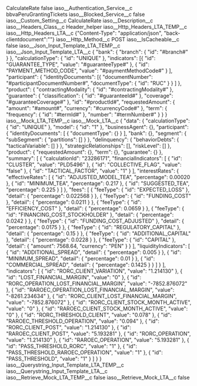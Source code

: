 <?xml version="1.0" encoding="UTF-8"?>
<CustomMetadata xmlns="http://soap.sforce.com/2006/04/metadata" xmlns:xsi="http://www.w3.org/2001/XMLSchema-instance" xmlns:xsd="http://www.w3.org/2001/XMLSchema">
    <label>CalculateRate</label>
    <protected>false</protected>
    <values>
        <field>iaso__Authentication_Service__c</field>
        <value xsi:type="xsd:string">bbvaPeruGrantingTickets</value>
    </values>
    <values>
        <field>iaso__Blocked_Service__c</field>
        <value xsi:type="xsd:boolean">false</value>
    </values>
    <values>
        <field>iaso__Custom_Setting__c</field>
        <value xsi:type="xsd:string">CalculateRate</value>
    </values>
    <values>
        <field>iaso__Description__c</field>
        <value xsi:nil="true"/>
    </values>
    <values>
        <field>iaso__Headers_Class__c</field>
        <value xsi:type="xsd:string">Header_helper</value>
    </values>
    <values>
        <field>iaso__Http_Headers_LTA_TEMP__c</field>
        <value xsi:nil="true"/>
    </values>
    <values>
        <field>iaso__Http_Headers_LTA__c</field>
        <value xsi:type="xsd:string">{&quot;Content-Type&quot;: &quot;application/json&quot;, &quot;back-clientdocument&quot;:&quot;&quot;}</value>
    </values>
    <values>
        <field>iaso__Http_Method__c</field>
        <value xsi:type="xsd:string">POST</value>
    </values>
    <values>
        <field>iaso__IsCacheable__c</field>
        <value xsi:type="xsd:boolean">false</value>
    </values>
    <values>
        <field>iaso__Json_Input_Template_LTA_TEMP__c</field>
        <value xsi:nil="true"/>
    </values>
    <values>
        <field>iaso__Json_Input_Template_LTA__c</field>
        <value xsi:type="xsd:string">{
    &quot;bank&quot;: {
        &quot;branch&quot;: {
            &quot;id&quot;: &quot;#branch#&quot;
        }
    },
    &quot;calculationType&quot;: {
        &quot;id&quot;: &quot;UNIQUE&quot;
    },
    &quot;indicators&quot;: [{
            &quot;id&quot;: &quot;GUARANTEE_TYPE&quot;,
            &quot;value&quot;: &quot;#guaranteeType#&quot;
        }, {
            &quot;id&quot;: &quot;PAYMENT_METHOD_CODE&quot;,
            &quot;value&quot;: &quot;#paymentMethodCode#&quot;
        }
    ],
    &quot;participant&quot;: {
        &quot;identityDocuments&quot;: [{
                &quot;documentNumber&quot;: &quot;#participantDocumentNumber#&quot;,
                &quot;documentType&quot;: {
                    &quot;id&quot;: &quot;RUC&quot;
                }
            }
        ]
    },
    &quot;product&quot;: {
        &quot;contractingModality&quot;: {
            &quot;id&quot;: &quot;#contractingModality#&quot;
        },
        &quot;guarantee&quot;: {
            &quot;classification&quot;: {
                &quot;id&quot;: &quot;#guaranteeId#&quot;
            },
            &quot;coverage&quot;: &quot;#guaranteeCoverage#&quot;
        },
        &quot;id&quot;: &quot;#productId#&quot;,
        &quot;requestedAmount&quot;: {
            &quot;amount&quot;: &quot;#amount#&quot;,
            &quot;currency&quot;: &quot;#currencyCode#&quot;
        },
        &quot;term&quot;: {
            &quot;frequency&quot;: {
                &quot;id&quot;: &quot;#termId#&quot;
            },
            &quot;number&quot;: &quot;#termNumber#&quot;
        }
    }
}</value>
    </values>
    <values>
        <field>iaso__Mock_LTA_TEMP__c</field>
        <value xsi:nil="true"/>
    </values>
    <values>
        <field>iaso__Mock_LTA__c</field>
        <value xsi:type="xsd:string">{
    &quot;data&quot;: {
        &quot;calculationType&quot;: {
            &quot;id&quot;: &quot;UNIQUE&quot;
        },
        &quot;model&quot;: {
            &quot;id&quot;: &quot;1&quot;
        },
        &quot;businessAgent&quot;: {},
        &quot;participant&quot;: {
            &quot;identityDocuments&quot;: [
                {
                    &quot;documentType&quot;: {}
                }
            ],
            &quot;bank&quot;: {},
            &quot;segment&quot;: {
                &quot;subSegment&quot;: {
                    &quot;partitions&quot;: []
                }
            },
            &quot;delinquency&quot;: {
                &quot;behaviorDebts&quot;: {
                    &quot;tacticalVariable&quot;: []
                }
            },
            &quot;strategicRelationships&quot;: [],
            &quot;riskLevel&quot;: []
        },
        &quot;product&quot;: {
            &quot;requestedAmount&quot;: {},
            &quot;term&quot;: {},
            &quot;guarantee&quot;: {}
        },
        &quot;summary&quot;: [
            {
                &quot;calculationId&quot;: &quot;23286171&quot;,
                &quot;financialIndicators&quot;: [
                    {
                        &quot;id&quot;: &quot;CLUSTER&quot;,
                        &quot;value&quot;: &quot;PLD5496&quot;
                    },
                    {
                        &quot;id&quot;: &quot;COLLECTIVE_FLAG&quot;,
                        &quot;value&quot;: &quot;false&quot;
                    },
                    {
                        &quot;id&quot;: &quot;TACTICAL_FACTOR&quot;,
                        &quot;value&quot;: &quot;1&quot;
                    }
                ],
                &quot;interestRates&quot;: {
                    &quot;effectiveRates&quot;: [
                        {
                            &quot;id&quot;: &quot;ADJUSTED_MODEL_TEA&quot;,
                            &quot;percentage&quot;: 0.00020
                        },
                        {
                            &quot;id&quot;: &quot;MINIMUM_TEA&quot;,
                            &quot;percentage&quot;: 0.217
                        },
                        {
                            &quot;id&quot;: &quot;SUGGESTED_TEA&quot;,
                            &quot;percentage&quot;: 0.225
                        }
                    ]
                },
                &quot;fees&quot;: [
                    {
                        &quot;feeType&quot;: {
                            &quot;id&quot;: &quot;EXPECTED_LOSS&quot;
                        },
                        &quot;detail&quot;: {
                            &quot;percentage&quot;: 0.022568
                        }
                    },
                    {
                        &quot;feeType&quot;: {
                            &quot;id&quot;: &quot;FUNDING_COST&quot;
                        },
                        &quot;detail&quot;: {
                            &quot;percentage&quot;: 0.0211
                        }
                    },
                    {
                        &quot;feeType&quot;: {
                            &quot;id&quot;: &quot;EFFICIENCY_COST&quot;
                        },
                        &quot;detail&quot;: {
                            &quot;percentage&quot;: 0.0659
                        }
                    },
                    {
                        &quot;feeType&quot;: {
                            &quot;id&quot;: &quot;FINANCING_COST_STOCKHOLDER&quot;
                        },
                        &quot;detail&quot;: {
                            &quot;percentage&quot;: 0.0242
                        }
                    },
                    {
                        &quot;feeType&quot;: {
                            &quot;id&quot;: &quot;FUNDING_COST_ADJUSTED&quot;
                        },
                        &quot;detail&quot;: {
                            &quot;percentage&quot;: 0.0175
                        }
                    },
                    {
                        &quot;feeType&quot;: {
                            &quot;id&quot;: &quot;REGULATORY_CAPITAL&quot;
                        },
                        &quot;detail&quot;: {
                            &quot;percentage&quot;: 0.15
                        }
                    },
                    {
                        &quot;feeType&quot;: {
                            &quot;id&quot;: &quot;ADDITIONAL_CAPITAL&quot;
                        },
                        &quot;detail&quot;: {
                            &quot;percentage&quot;: 0.0228
                        }
                    },
                    {
                        &quot;feeType&quot;: {
                            &quot;id&quot;: &quot;CAPITAL&quot;
                        },
                        &quot;detail&quot;: {
                            &quot;amount&quot;: 7568.64,
                            &quot;currency&quot;: &quot;PEN&quot;
                        }
                    }
                ],
                &quot;liquidityIndicators&quot;: [
                    {
                        &quot;id&quot;: &quot;ADDITIONAL_SPREAD&quot;,
                        &quot;detail&quot;: {
                            &quot;percentage&quot;: 0.005
                        }
                    },
                    {
                        &quot;id&quot;: &quot;MINIMUM_SPREAD&quot;,
                        &quot;detail&quot;: {
                            &quot;percentage&quot;: 0.01
                        }
                    },
                    {
                        &quot;id&quot;: &quot;COMMERCIAL_SPREAD&quot;,
                        &quot;detail&quot;: {
                            &quot;percentage&quot;: 0.1425
                        }
                    }
                ]
            }
        ],
        &quot;indicators&quot;: [
            {
                &quot;id&quot;: &quot;RORC_CLIENT_VARIATION&quot;,
                &quot;value&quot;: &quot;1.214130&quot;
            },
            {
                &quot;id&quot;: &quot;LOST_FINANCIAL_MARGIN&quot;,
                &quot;value&quot;: &quot;0&quot;
            },
            {
                &quot;id&quot;: &quot;RORC_OPERATION_LOST_FINANCIAL_MARGIN&quot;,
                &quot;value&quot;: &quot;-7852.876072&quot;
            },
            {
                &quot;id&quot;: &quot;RAROEC_OPERATION_LOST_FINANCIAL_MARGIN&quot;,
                &quot;value&quot;: &quot;-8261.234634&quot;
            },
            {
                &quot;id&quot;: &quot;RORC_CLIENT_LOST_FINANCIAL_MARGIN&quot;,
                &quot;value&quot;: &quot;-7852.876072&quot;
            },
            {
                &quot;id&quot;: &quot;RORC_CLIENT_STOCK_MONTH_ACTIVE&quot;,
                &quot;value&quot;: &quot;0&quot;
            },
            {
                &quot;id&quot;: &quot;RAROEC_CLIENT_STOCK_MONTH_ACTIVE&quot;,
                &quot;value&quot;: &quot;0&quot;
            },
            {
                &quot;id&quot;: &quot;RORC_THRESHOLD_CLIENT&quot;,
                &quot;value&quot;: &quot;0.078&quot;
            },
            {
                &quot;id&quot;: &quot;RAROEC_THRESHOLD_OPERATION&quot;,
                &quot;value&quot;: &quot;0.094&quot;
            },
            {
                &quot;id&quot;: &quot;RORC_CLIENT_POST&quot;,
                &quot;value&quot;: &quot;1.214130&quot;
            },
            {
                &quot;id&quot;: &quot;RAROEC_CLIENT_POST&quot;,
                &quot;value&quot;: &quot;5.193281&quot;
            },
            {
                &quot;id&quot;: &quot;RORC_OPERATION&quot;,
                &quot;value&quot;: &quot;1.214130&quot;
            },
            {
                &quot;id&quot;: &quot;RAROEC_OPERATION&quot;,
                &quot;value&quot;: &quot;5.193281&quot;
            },
            {
                &quot;id&quot;: &quot;PASS_THRESHOLD_RORC&quot;,
                &quot;value&quot;: &quot;1&quot;
            },
            {
                &quot;id&quot;: &quot;PASS_THRESHOLD_RAROEC_OPERATION&quot;,
                &quot;value&quot;: &quot;1&quot;
            },
            {
                &quot;id&quot;: &quot;PASS_THRESHOLD&quot;,
                &quot;value&quot;: &quot;1&quot;
            }
        ]
    }
}</value>
    </values>
    <values>
        <field>iaso__Querystring_Input_Template_LTA_TEMP__c</field>
        <value xsi:nil="true"/>
    </values>
    <values>
        <field>iaso__Querystring_Input_Template_LTA__c</field>
        <value xsi:nil="true"/>
    </values>
    <values>
        <field>iaso__Retrieve_Mock_LTA_TEMP__c</field>
        <value xsi:type="xsd:boolean">false</value>
    </values>
    <values>
        <field>iaso__Retrieve_Mock_LTA__c</field>
        <value xsi:type="xsd:boolean">false</value>
    </values>
</CustomMetadata>
